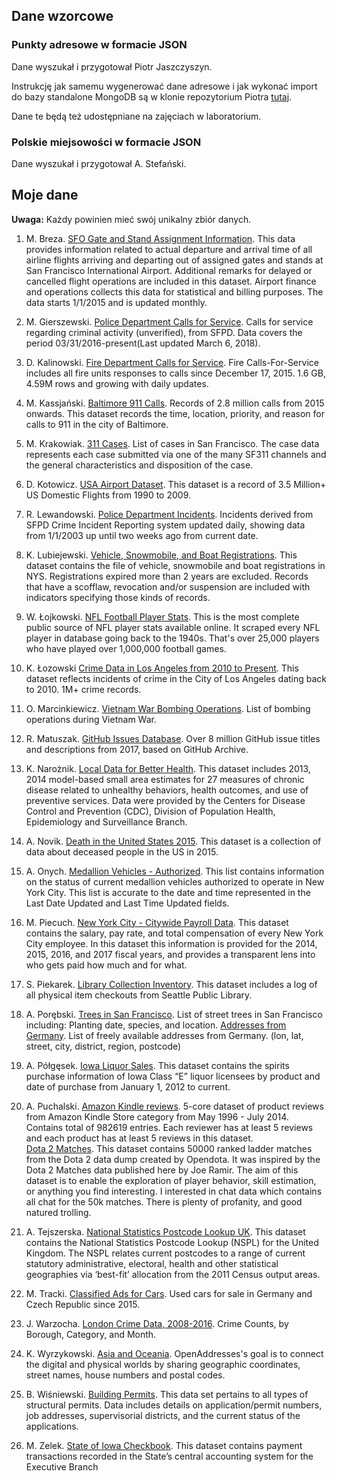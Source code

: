 ## Dane wzorcowe

### Punkty adresowe w formacie JSON

Dane wyszukał i przygotował Piotr Jaszczyszyn.

Instrukcję jak samemu wygenerować dane adresowe i jak wykonać import do bazy
standalone MongoDB są w klonie repozytorium Piotra
[tutaj](https://github.com/nosql/pktadr-pjaszczyszyn).

Dane te będą też udostępniane na zajęciach w laboratorium.

### Polskie miejsowości w formacie JSON

Dane wyszukał i przygotował A. Stefański.


## Moje dane

**Uwaga:** Każdy powinien mieć swój unikalny zbiór danych.

1. M. Breza. [SFO Gate and Stand Assignment Information](https://data.sfgov.org/Transportation/SFO-Gate-and-Stand-Assignment-Information/chfu-j7tc).
This data provides information related to actual departure and arrival time of all airline flights arriving and departing out of assigned gates and stands at San Francisco International Airport. Additional remarks for delayed or cancelled flight operations are included in this dataset. Airport finance and operations collects this data for statistical and billing purposes. The data starts 1/1/2015 and is updated monthly.

1. M. Gierszewski. [Police Department Calls for Service](https://data.sfgov.org/Public-Safety/Police-Department-Calls-for-Service/hz9m-tj6z).
Calls for service regarding criminal activity (unverified), from SFPD. Data covers the period 03/31/2016-present(Last updated March 6, 2018).

1. D. Kalinowski. [Fire Department Calls for Service](https://data.sfgov.org/Public-Safety/Fire-Department-Calls-for-Service/nuek-vuh3).
Fire Calls-For-Service includes all fire units responses to calls since December 17, 2015. 1.6 GB, 4.59M rows and growing with daily updates.

1. M. Kassjański. [Baltimore 911 Calls](https://www.kaggle.com/sohier/baltimore-911-calls).
Records of 2.8 million calls from 2015 onwards. This dataset records the time, location, priority, and reason for calls to 911 in the city of Baltimore.

1. M. Krakowiak. [311 Cases](https://data.sfgov.org/City-Infrastructure/311-Cases/vw6y-z8j6).
List of cases in San Francisco. The case data represents each case submitted via one of the many SF311 channels and the general characteristics and disposition of the case.

1. D. Kotowicz. [USA Airport Dataset](https://www.kaggle.com/flashgordon/usa-airport-dataset/version/2#).
This dataset is a record of 3.5 Million+ US Domestic Flights from 1990 to 2009.

1. R. Lewandowski. [Police Department Incidents](https://data.sfgov.org/Public-Safety/Police-Department-Incidents/tmnf-yvry).
Incidents derived from SFPD Crime Incident Reporting system updated daily, showing data from 1/1/2003 up until two weeks ago from current date.

1. K. Lubiejewski. [Vehicle, Snowmobile, and Boat Registrations](https://data.ny.gov/Transportation/Vehicle-Snowmobile-and-Boat-Registrations/w4pv-hbkt).
This dataset contains the file of vehicle, snowmobile and boat registrations in NYS. Registrations expired more than 2 years are excluded. Records that have a scofflaw, revocation and/or suspension are included with indicators specifying those kinds of records.

1. W. Łojkowski. [NFL Football Player Stats](https://www.kaggle.com/zynicide/nfl-football-player-stats).
This is the most complete public source of NFL player stats available online. It scraped every NFL player in database going back to the 1940s. That's over 25,000 players who have played over 1,000,000 football games.

1. K. Łozowski [Crime Data in Los Angeles from 2010 to Present](https://catalog.data.gov/dataset/crime-data-from-2010-to-present).
This dataset reflects incidents of crime in the City of Los Angeles dating back to 2010. 1M+ crime records.

1. O. Marcinkiewicz. [Vietnam War Bombing Operations](https://www.kaggle.com/usaf/vietnam-war-bombing-operations).
List of bombing operations during Vietnam War.

1. R. Matuszak. [GitHub Issues Database](https://www.kaggle.com/davidshinn/github-issues).
Over 8 million GitHub issue titles and descriptions from 2017, based on GitHub Archive.

1. K. Narożnik. [Local Data for Better Health](https://catalog.data.gov/dataset/500-cities-local-data-for-better-health-b32fd).
This dataset includes 2013, 2014 model-based small area estimates for 27 measures of chronic disease related to unhealthy behaviors, health outcomes, and use of preventive services. Data were provided by the Centers for Disease Control and Prevention (CDC), Division of Population Health, Epidemiology and Surveillance Branch.

1. A. Novik. [Death in the United States 2015](https://www.kaggle.com/cdc/mortality/data).
This dataset is a collection of data about deceased people in the US in 2015.

1. A. Onych. [Medallion Vehicles - Authorized](https://catalog.data.gov/dataset/medallion-vehicles-authorized-44673).
This list contains information on the status of current medallion vehicles authorized to operate in New York City. This list is accurate to the date and time represented in the Last Date Updated and Last Time Updated fields.

1. M. Piecuch. [New York City - Citywide Payroll Data](https://www.kaggle.com/new-york-city/nyc-citywide-payroll-data).
This dataset contains the salary, pay rate, and total compensation of every New York City employee. In this dataset this information is provided for the 2014, 2015, 2016, and 2017 fiscal years, and provides a transparent lens into who gets paid how much and for what.

1. S. Piekarek. [Library Collection Inventory](https://www.kaggle.com/seattle-public-library/seattle-library-checkout-records).
This dataset includes a log of all physical item checkouts from Seattle Public Library.

1. A. Porębski. [Trees in San Francisco](https://data.sfgov.org/City-Infrastructure/Street-Tree-List/tkzw-k3nq).
List of street trees in San Francisco including: Planting date, species, and location.
[Addresses from Germany](http://results.openaddresses.io/). List of freely available addresses from Germany. (lon, lat, street, city, district, region, postcode)

1. A. Półgęsek. [Iowa Liquor Sales](https://data.iowa.gov/Economy/Iowa-Liquor-Sales/m3tr-qhgy).
This dataset contains the spirits purchase information of Iowa Class “E” liquor licensees by product and date of purchase from January 1, 2012 to current.

1. A. Puchalski. [Amazon Kindle reviews](https://www.kaggle.com/bharadwaj6/kindle-reviews/data).
5-core dataset of product reviews from Amazon Kindle Store category from May 1996 - July 2014. Contains total of 982619 entries. Each reviewer has at least 5 reviews and each product has at least 5 reviews in this dataset. <br>
[Dota 2 Matches](https://www.kaggle.com/devinanzelmo/dota-2-matches).
This dataset contains 50000 ranked ladder matches from the Dota 2 data dump created by Opendota. It was inspired by the Dota 2 Matches data published here by Joe Ramir. The aim of this dataset is to enable the exploration of player behavior, skill estimation, or anything you find interesting. I interested in chat data which contains all chat for the 50k matches. There is plenty of profanity, and good natured trolling.

1. A. Tejszerska. [National Statistics Postcode Lookup UK](https://data.gov.uk/dataset/national-statistics-postcode-lookup-uk). This dataset contains the National Statistics Postcode Lookup (NSPL) for the United Kingdom. The NSPL relates current postcodes to a range of current statutory administrative, electoral, health and other statistical geographies via ‘best-fit’ allocation from the 2011 Census output areas.

1. M. Tracki. [Classified Ads for Cars](https://www.kaggle.com/mirosval/personal-cars-classifieds/data).
Used cars for sale in Germany and Czech Republic since 2015.

1. J. Warzocha. [London Crime Data, 2008-2016](https://www.kaggle.com/jboysen/london-crime/data). Crime Counts, by Borough, Category, and Month.

1. K. Wyrzykowski. [Asia and Oceania](https://www.kaggle.com/openaddresses/openaddresses-asia-and-oceania). OpenAddresses's goal is to connect the digital and physical worlds by sharing geographic coordinates, street names, house numbers and postal codes.

1. B. Wiśniewski. [Building Permits](https://data.sfgov.org/Housing-and-Buildings/Building-Permits/i98e-djp9). This data set pertains to all types of structural permits. Data includes details on application/permit numbers, job addresses, supervisorial districts, and the current status of the applications.

1. M. Zelek. [State of Iowa Checkbook](https://data.iowa.gov/State-Finances/State-of-Iowa-Checkbook/cyqb-8ina). This dataset contains payment transactions recorded in the State’s central accounting system for the Executive Branch
